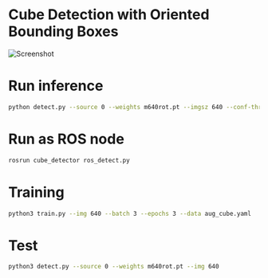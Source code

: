 
# Cube Detection with Oriented Bounding Boxes
![Screenshot](example_video.gif)

# Run inference
```sh
python detect.py --source 0 --weights m640rot.pt --imgsz 640 --conf-thres 0.75
```

# Run as ROS node

```sh
rosrun cube_detector ros_detect.py 
```


# Training

```sh
python3 train.py --img 640 --batch 3 --epochs 3 --data aug_cube.yaml  
```


# Test

```sh
python3 detect.py --source 0 --weights m640rot.pt --img 640 
```

